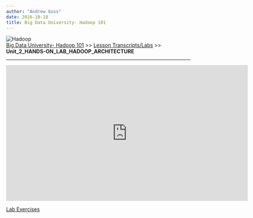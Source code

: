 ```yaml
---
author: "Andrew Goss"
date: 2016-10-18
title: Big Data University- Hadoop 101
---
```

![Hadoop](/img/post/hadoop.png "Hadoop")<br>
<a href="/2016/big-data-university--hadoop-101/">Big Data University- Hadoop 101</a> >> <a href="/page/big_data_university_hadoop_101/lesson_transcripts_labs">Lesson Transcripts/Labs</a> >> <b>Unit_2_HANDS-ON_LAB_HADOOP_ARCHITECTURE</b>
<hr>

<iframe width="660" height="371" src="https://www.youtube.com/embed/35ZKvSjAoSo" frameborder="0" allowfullscreen></iframe>

<a href="/img/page/big_data_university_hadoop_101/Unit_2_HANDS-ON_LAB_HADOOP_ARCHITECTURE.pdf" class="btn" target="_blank">Lab Exercises</a>